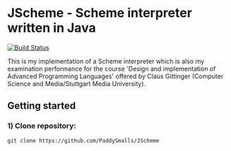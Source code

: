 # JScheme - Scheme interpreter written in Java

[![Build Status](https://travis-ci.org/PaddySmalls/JScheme.svg?branch=master)](https://travis-ci.org/PaddySmalls/JScheme)

This is my implementation of a Scheme interpreter which is also my examination performance for the course 
'Design and implementation of Advanced Programming Languages' offered by Claus Gittinger 
(Computer Science and Media/Stuttgart Media University).

## Getting started

### 1) Clone repository:
```git clone https://github.com/PaddySmalls/JScheme```
